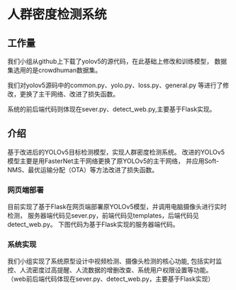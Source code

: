 # 人群密度检测系统

## 工作量
我们小组从github上下载了yolov5的源代码，在此基础上修改和训练模型，
数据集选用的是crowdhuman数据集。

我们对yolov5源码中的common.py、yolo.py、loss.py、general.py
等进行了修改，更换了主干网络、改进了损失函数。

系统的前后端代码则体现在sever.py、detect_web.py,主要基于Flask实现。


## 介绍  
基于改进后的YOLOv5目标检测模型，实现人群密度检测系统。
改进的YOLOv5模型主要是用FasterNet主干网络更换了原YOLOv5的主干网络，
并应用Soft-NMS、最优运输分配（OTA）等方法改进了损失函数。

### 网页端部署
目前实现了基于Flask在网页端部署原YOLOv5模型，并调用电脑摄像头进行实时检测，
服务器端代码见sever.py，前端代码见templates，后端代码见detect_web.py。
下图代码为基于Flask实现的服务器端代码。

###  系统实现
我们小组实现了系统原型设计中视频检测、摄像头检测的核心功能,
包括实时监控、人流密度过高提醒、人流数据的增删改查、系统用户权限设置等功能。
（web前后端代码体现在sever.py、detect_web.py，主要基于Flask实现）
